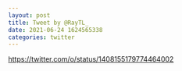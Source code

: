 ```yaml
--- 
layout: post 
title: Tweet by @RayTL_ 
date: 2021-06-24 1624565338 
categories: twitter 
--- 
```

https://twitter.com/o/status/1408155179774464002